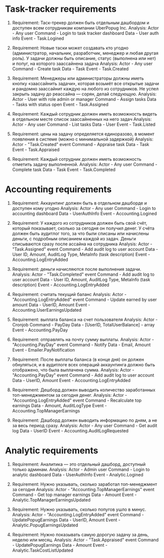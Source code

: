 # Task-tracker requirements

1) Requirement: Таск-трекер должен быть отдельным дашбордом и доступен всем сотрудникам компании UberPopug Inc.
Analysis:
Actor - Any user
Command - Login to task tracker dashboard
Data - User auth info
Event - Task.Logined

2) Requirement: Новые таски может создавать кто угодно (администратор, начальник, разработчик, менеджер и любая другая роль). У задачи должны быть описание, статус (выполнена или нет) и попуг, на которого заассайнена задача
Analysis:
Actor - Any user
Command - Create task
Data - Task
Event - Task.Created

3) Requirement: Менеджеры или администраторы должны иметь кнопку «заассайнить задачи», которая возьмёт все открытые задачи и рандомно заассайнит каждую на любого из сотрудников. Не успел закрыть задачу до реассайна — сорян, делай следующую.
Analysis:
Actor - User with role admin or manager
Command - Assign tasks
Data - Tasks with status open
Event - Task.Assigned

4) Requirement: Каждый сотрудник должен иметь возможность видеть в отдельном месте список заассайненных на него задач
Analysis:
Actor - Any user
Command - List tasks
Data - User
Event - Task.Listed 

5) Requirement: цены на задачу определяется единоразово, в момент появления в системе (можно с минимальной задержкой)
Analysis:
Actor - "Task.Created" event
Command - Appraise task
Data - Task
Event - Task.Appraised

6) Requirement: Каждый сотрудник должен иметь возможность отметить задачу выполненной.
Analysis:
Actor - Any user
Command - Complete task
Data - Task
Event - Task.Completed

# Accounting requirements

1) Requirement: Аккаунтинг должен быть в отдельном дашборде и доступен кому угодно
Analysis:
Actor - Any user
Command - Login to accounting dashboard
Data - UserAuthInfo
Event - Accounting.Logined

2) Requirement: У каждого из сотрудников должен быть свой счёт, который показывает, сколько за сегодня он получил денег. У счёта должен быть аудитлог того, за что были списаны или начислены деньги, с подробным описанием каждой из задач.
Деньги списываются сразу после ассайна на сотрудника
Analysis:
Actor - "Task.Assigned" event
Command - Add audit log to user account
Data - User ID, Amount, AuditLog Type, MetaInfo (task description)
Event - Accounting.LogEntryAdded

3) Requirement: деньги начисляются после выполнения задачи.
Analysis:
Actor - "Task.Completed" event
Command - Add audit log to user account
Data - User ID, Amount, AuditLog Type, MetaInfo (task description)
Event - Accounting.LogEntryAdded

4) Requirement: считать текущий баланс
Analysis:
Actor - "Accounting.LogEntryAdded" event
Command - Update earned by user amount
Data - UserID, Amount
Event - Accounting.UserEarningsUpdated

5) Requirement: выплата баланса на счет пользователя
Analysis:
Actor - Cronjob
Command - PayDay
Data - [UserID, TotalUserBalance] - array
Event - Accounting.PayDay

6) Requirement: отправлять на почту сумму выплаты.
Analysis:
Actor - "Accounting.PayDay" event
Command - Notify
Data - Email, Amount
Event - Emailer.PayNotification

7) Requirement: После выплаты баланса (в конце дня) он должен обнуляться, и в аудитлоге всех операций аккаунтинга должно быть отображено, что была выплачена сумма.
Analysis:
Actor - "Accounting.PayDay" event
Command - Add audit log to user account
Data - UserID, Amount
Event - Accounting.LogEntryAdded

8) Requirement: Дешборд должен выводить количество заработанных топ-менеджментом за сегодня денег.
Analysis:
Actor - "Accounting.LogEntryAdded" event
Command - Recalculate top earnings
Data - Amount, AuditLogType
Event - Accounting.TopManagerEarnings

9) Requirement: Дашборд должен выводить информацию по дням, а не за весь период сразу.
Analysis:
Actor - Any user
Command - Get audit log
Data - UserID
Event - Accounting.AuditLogRequested

# Analytic requirements

1) Requirement: Аналитика — это отдельный дашборд, доступный только админам.
Analysis:
Actor - Admin user
Command - Login to analytic dashboard
Data - UserAuthInfo
Event - Analytic.Logined

2) Requirement: Нужно указывать, сколько заработал топ-менеджмент за сегодня
Analysis:
Actor - "Accounting.TopManagerEarnings" event
Command - Get top manager earnings
Data - Amount
Event - Analytic.TopManagerEarningsUpdated

3) Requirement: Нужно указывать, сколько попугов ушло в минус.
Analysis:
Actor - "Accounting.LogEntryAdded" event
Command - UpdatePopugEarnings
Data - UserID, Amount
Event - Analytic.PopugEarningsUpdated

4) Requirement: Нужно показывать самую дорогую задачу за день, неделю или месяц.
Analysis:
Actor - "Task.Appraised" event
Command - UpdatePopugEarnings
Data - Amount
Event - Analytic.TaskCostListUpdated